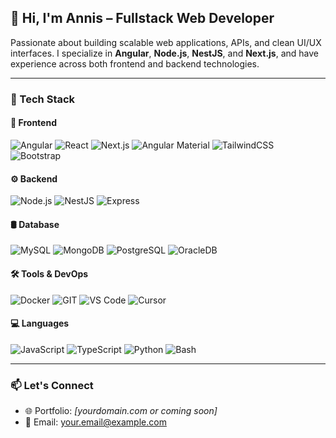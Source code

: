 ## 👋 Hi, I'm Annis – Fullstack Web Developer

Passionate about building scalable web applications, APIs, and clean UI/UX interfaces. I specialize in **Angular**, **Node.js**, **NestJS**, and **Next.js**, and have experience across both frontend and backend technologies.

---

### 🚀 Tech Stack

#### 🧠 Frontend
![Angular](https://img.shields.io/badge/Angular-DD0031?style=for-the-badge&logo=angular&logoColor=white)
![React](https://img.shields.io/badge/React-20232A?style=for-the-badge&logo=react)
![Next.js](https://img.shields.io/badge/Next.js-000000?style=for-the-badge&logo=next.js)
![Angular Material](https://img.shields.io/badge/Angular%20Material-757575?style=for-the-badge&logo=angular&logoColor=white)
![TailwindCSS](https://img.shields.io/badge/TailwindCSS-06B6D4?style=for-the-badge&logo=tailwindcss)
![Bootstrap](https://img.shields.io/badge/Bootstrap-7952B3?style=for-the-badge&logo=bootstrap&logoColor=white)

#### ⚙️ Backend
![Node.js](https://img.shields.io/badge/Node.js-339933?style=for-the-badge&logo=node.js)
![NestJS](https://img.shields.io/badge/NestJS-E0234E?style=for-the-badge&logo=nestjs&logoColor=white)
![Express](https://img.shields.io/badge/Express-000000?style=for-the-badge&logo=express&logoColor=white)

#### 🛢️ Database
![MySQL](https://img.shields.io/badge/MySQL-00758F?style=for-the-badge&logo=mysql)
![MongoDB](https://img.shields.io/badge/MongoDB-4EA94B?style=for-the-badge&logo=mongodb)
![PostgreSQL](https://img.shields.io/badge/PostgreSQL-336791?style=for-the-badge&logo=postgresql)
![OracleDB](https://img.shields.io/badge/Oracle-F80000?style=for-the-badge&logo=oracle)

#### 🛠️ Tools & DevOps
![Docker](https://img.shields.io/badge/Docker-2496ED?style=for-the-badge&logo=docker)
![GIT](https://img.shields.io/badge/Git-F05032?style=for-the-badge&logo=git)
![VS Code](https://img.shields.io/badge/VSCode-007ACC?style=for-the-badge&logo=visual-studio-code)
![Cursor](https://img.shields.io/badge/Cursor%20IDE-2E2E2E?style=for-the-badge&logo=cursor&logoColor=white)

#### 💻 Languages
![JavaScript](https://img.shields.io/badge/JavaScript-F7DF1E?style=for-the-badge&logo=javascript&logoColor=black)
![TypeScript](https://img.shields.io/badge/TypeScript-3178C6?style=for-the-badge&logo=typescript)
![Python](https://img.shields.io/badge/Python-3776AB?style=for-the-badge&logo=python)
![Bash](https://img.shields.io/badge/Bash-4EAA25?style=for-the-badge&logo=gnubash&logoColor=white)

---

### 📫 Let's Connect
- 🌐 Portfolio: *[yourdomain.com or coming soon]*
- 📧 Email: your.email@example.com
